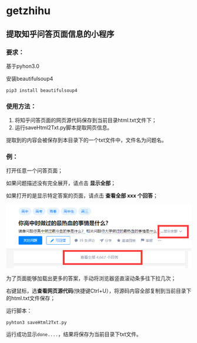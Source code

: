 # getzhihu

## 提取知乎问答页面信息的小程序

### 要求：

基于pyhon3.0

安装beautifulsoup4
```shell
pip3 install beautifulsoup4
```

### 使用方法：
1. 将知乎问答页面的网页源代码保存到当前目录html.txt文件下；
2. 运行saveHtml2Txt.py脚本提取网页信息。

提取到的内容会被保存到本目录下的一个txt文件中，文件名为问题名。


### 例：
打开任意一个问答页面；

如果问题描述没有完全展开，请点击 **显示全部**；

如果打开的是显示特定答案的页面，请点击 **查看全部 xxx 个回答**；

![点击显示全部](https://github.com/xuejianbest/images/blob/master/getzhihu/%E6%98%BE%E7%A4%BA.png)


为了页面能够加载出更多的答案，手动将浏览器竖直滚动条多往下拉几次；

右键鼠标，选**查看网页源代码**(快捷键Ctrl+U），将源码内容全部复制到当前目录下的html.txt文件保存；

运行脚本：
```shell
pyhton3 saveHtml2Txt.py
```

运行成功显示`done....`，结果将保存为当前目录下txt文件。